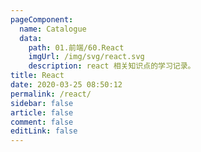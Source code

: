 ```yaml
---
pageComponent:
  name: Catalogue
  data:
    path: 01.前端/60.React
    imgUrl: /img/svg/react.svg
    description: react 相关知识点的学习记录。
title: React
date: 2020-03-25 08:50:12
permalink: /react/
sidebar: false
article: false
comment: false
editLink: false
---
```

